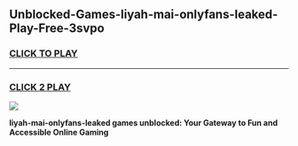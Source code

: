 
## Unblocked-Games-liyah-mai-onlyfans-leaked-Play-Free-3svpo
<h3>
<a href="https://premium76.site?title=liyah-mai-onlyfans-leaked&ref=17A">CLICK TO PLAY</a></h3>
<hr>

<h3>
<a href="https://premium76.site?title=liyah-mai-onlyfans-leaked&ref=17A">CLICK 2 PLAY</a>
  
</h3>

<a href="https://premium76.site?title=liyah-mai-onlyfans-leaked&ref=17A"><img src="https://clearcache.store/games.png"></a>


**liyah-mai-onlyfans-leaked games unblocked: Your Gateway to Fun and Accessible Online Gaming**
